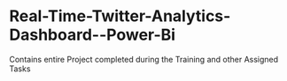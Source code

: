 # Real-Time-Twitter-Analytics-Dashboard--Power-Bi
Contains entire Project completed during the Training and other Assigned Tasks
